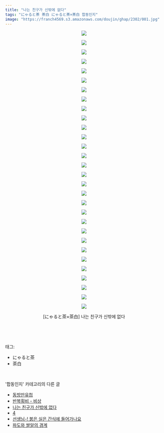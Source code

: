 ```yaml
---
title: "나는 친구가 신밖에 없다"
tags: "にゃると茶 茶白 にゃると茶×茶白 합동인지"
image: "https://franch4569.s3.amazonaws.com/doujin/ghap/2302/001.jpg"
---
```

<div class="article">
<p style="text-align: center; clear: none; float: none;"><img src="{{ site.imgserver2 }}/ghap/2302/001.jpg"/></p>
<p style="text-align: center; clear: none; float: none;"><img src="{{ site.imgserver2 }}/ghap/2302/002.jpg"/></p>
<p style="text-align: center; clear: none; float: none;"><img src="{{ site.imgserver2 }}/ghap/2302/003.jpg"/></p>
<p style="text-align: center; clear: none; float: none;"><img src="{{ site.imgserver2 }}/ghap/2302/004.jpg"/></p>
<p style="text-align: center; clear: none; float: none;"><img src="{{ site.imgserver2 }}/ghap/2302/005.jpg"/></p>
<p style="text-align: center; clear: none; float: none;"><img src="{{ site.imgserver2 }}/ghap/2302/006.jpg"/></p>
<p style="text-align: center; clear: none; float: none;"><img src="{{ site.imgserver2 }}/ghap/2302/007.jpg"/></p>
<p style="text-align: center; clear: none; float: none;"><img src="{{ site.imgserver2 }}/ghap/2302/008.jpg"/></p>
<p style="text-align: center; clear: none; float: none;"><img src="{{ site.imgserver2 }}/ghap/2302/009.jpg"/></p>
<p style="text-align: center; clear: none; float: none;"><img src="{{ site.imgserver2 }}/ghap/2302/010.jpg"/></p>
<p style="text-align: center; clear: none; float: none;"><img src="{{ site.imgserver2 }}/ghap/2302/011.jpg"/></p>
<p style="text-align: center; clear: none; float: none;"><img src="{{ site.imgserver2 }}/ghap/2302/012.jpg"/></p>
<p style="text-align: center; clear: none; float: none;"><img src="{{ site.imgserver2 }}/ghap/2302/013.jpg"/></p>
<p style="text-align: center; clear: none; float: none;"><img src="{{ site.imgserver2 }}/ghap/2302/014.jpg"/></p>
<p style="text-align: center; clear: none; float: none;"><img src="{{ site.imgserver2 }}/ghap/2302/015.jpg"/></p>
<p style="text-align: center; clear: none; float: none;"><img src="{{ site.imgserver2 }}/ghap/2302/016.jpg"/></p>
<p style="text-align: center; clear: none; float: none;"><img src="{{ site.imgserver2 }}/ghap/2302/017.jpg"/></p>
<p style="text-align: center; clear: none; float: none;"><img src="{{ site.imgserver2 }}/ghap/2302/018.jpg"/></p>
<p style="text-align: center; clear: none; float: none;"><img src="{{ site.imgserver2 }}/ghap/2302/019.jpg"/></p>
<p style="text-align: center; clear: none; float: none;"><img src="{{ site.imgserver2 }}/ghap/2302/020.jpg"/></p>
<p style="text-align: center; clear: none; float: none;"><img src="{{ site.imgserver2 }}/ghap/2302/021.jpg"/></p>
<p style="text-align: center; clear: none; float: none;"><img src="{{ site.imgserver2 }}/ghap/2302/022.jpg"/></p>
<p style="text-align: center; clear: none; float: none;"><img src="{{ site.imgserver2 }}/ghap/2302/023.jpg"/></p>
<p style="text-align: center; clear: none; float: none;"><img src="{{ site.imgserver2 }}/ghap/2302/024.jpg"/></p>
<p style="text-align: center; clear: none; float: none;"><img src="{{ site.imgserver2 }}/ghap/2302/025.jpg"/></p>
<p style="text-align: center; clear: none; float: none;"><img src="{{ site.imgserver2 }}/ghap/2302/026.jpg"/></p>
<p style="text-align: center; clear: none; float: none;"><img src="{{ site.imgserver2 }}/ghap/2302/027.jpg"/></p>
<p style="text-align: center; clear: none; float: none;"><img src="{{ site.imgserver2 }}/ghap/2302/028.jpg"/></p>
<p style="text-align: center; clear: none; float: none;"><img src="{{ site.imgserver2 }}/ghap/2302/029.jpg"/></p>
<p style="text-align: center; clear: none; float: none;"><img src="{{ site.imgserver2 }}/ghap/2302/030.jpg"/></p>
<p style="text-align: center; clear: none; float: none;">[にゃると茶×茶白] 나는 친구가 신밖에 없다</p>
<p><br/></p>
</div><br/>
<div class="tagTrail">
<p>태그: </p>
<ul>
<li>にゃると茶</li>
<li>茶白</li>
</ul>
</div><br/>
<div class="another">
<p>'합동인지' 카테고리의 다른 글</p>
<ul>
<li><a href="/ghap_2319">동방만유첩</a></li>
<li><a href="/ghap_2314">반복횡비 - 비상</a></li>
<li><a href="/ghap_2302">나는 친구가 신밖에 없다</a></li>
<li><a href="/ghap_2290">4</a></li>
<li><a href="/ghap_2272">선생님-! 붉은 실은 간식에 들어가나요</a></li>
<li><a href="/ghap_2250">파도와 쌀알의 경계</a></li>
</ul>
</div><br/>
<div class="cb_module cb_fluid">
<div class="cb_wrt cb_profile">
</div><!-- commentList close -->
</div><br/>
